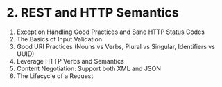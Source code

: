 # 2. REST and HTTP Semantics

1. Exception Handling Good Practices and Sane HTTP Status Codes
2. The Basics of Input Validation
3. Good URI Practices (Nouns vs Verbs, Plural vs Singular, Identifiers vs UUID)
4. Leverage HTTP Verbs and Semantics
5. Content Negotiation: Support both XML and JSON 
6. The Lifecycle of a Request